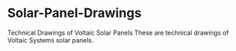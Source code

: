 # Solar-Panel-Drawings
Technical Drawings of Voltaic Solar Panels
These are technical drawings of Voltaic Systems solar panels. 
